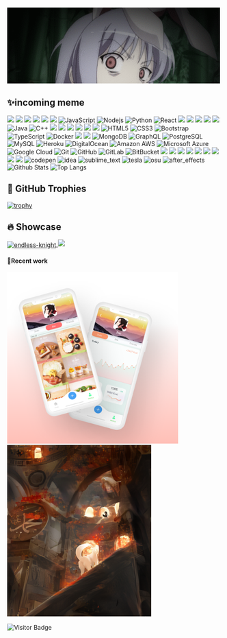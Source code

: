 
![](https://github.com/rieryn/rieryn/blob/main/test2.gif)

## ✨incoming meme
![](https://img.shields.io/badge/Flutter%20-%2302569B.svg?&style=flat-square&logo=Flutter&logoColor=white)
![](https://img.shields.io/badge/adobe%20photoshop%20-%2331A8FF.svg?&style=flat-square&logo=adobe%20photoshop&logoColor=white)
![](https://img.shields.io/badge/figma%20-%23F24E1E.svg?&style=flat-square&logo=figma&logoColor=white)
![](https://img.shields.io/badge/blender%20-%23F5792A.svg?&style=flat-square&logo=blender&logoColor=white)
![](https://img.shields.io/badge/dart-%230175C2.svg?&style=flat-square&logo=dart&logoColor=white)
![](https://img.shields.io/badge/rust-%23000000.svg?&style=flat-square&logo=rust&logoColor=white)
![JavaScript](https://img.shields.io/badge/-JavaScript-black?style=flat-square&logo=javascript)
![Nodejs](https://img.shields.io/badge/-Nodejs-black?style=flat-square&logo=Node.js)
![Python](https://img.shields.io/badge/-Python-black?style=flat-square&logo=Python)
![React](https://img.shields.io/badge/-React-black?style=flat-square&logo=react)
![](https://img.shields.io/badge/react_native%20-%2320232a.svg?&style=flat-square&logo=react&logoColor=%2361DAFB)
![](https://img.shields.io/badge/vuejs%20-%2335495e.svg?&style=flat-square&logo=vue.js&logoColor=%234FC08D)
![](https://img.shields.io/badge/angular%20-%23DD0031.svg?&style=flat-square&logo=angular&logoColor=white)
![](https://img.shields.io/badge/material%20ui%20-%230081CB.svg?&style=flat-square&logo=material-ui&logoColor=white)
![](https://img.shields.io/badge/jquery%20-%230769AD.svg?&style=flat-square&logo=jquery&logoColor=white)
![Java](https://img.shields.io/badge/-java-E34A86?style=flat-square&logo=java)
![C++](https://img.shields.io/badge/-C++-00599C?style=flat-square&logo=c)
![](https://img.shields.io/badge/SASS%20-hotpink.svg?&style=flat-square&logo=SASS&logoColor=white)
![](https://img.shields.io/badge/NuxtJS%20-black.svg?&style=flat-square&logo=NuxtJS&logoColor=white)
![](https://img.shields.io/badge/webpack%20-%238DD6F9.svg?&style=flat-square&logo=webpack&logoColor=black)
![](https://img.shields.io/badge/c%23%20-%23239120.svg?&style=flat-square&logo=c-sharp&logoColor=white)
![](https://img.shields.io/badge/kotlin-%230095D5.svg?&style=flat-square&logo=kotlin&logoColor=white)
![](https://img.shields.io/badge/latex%20-%23008080.svg?&style=flat-square&logo=latex&logoColor=white)
![HTML5](https://img.shields.io/badge/-HTML5-E34F26?style=flat-square&logo=html5&logoColor=white)
![CSS3](https://img.shields.io/badge/-CSS3-1572B6?style=flat-square&logo=css3)
![Bootstrap](https://img.shields.io/badge/-Bootstrap-563D7C?style=flat-square&logo=bootstrap)
![TypeScript](https://img.shields.io/badge/-TypeScript-007ACC?style=flat-square&logo=typescript)
![Docker](https://img.shields.io/badge/-Docker-black?style=flat-square&logo=docker)
![](https://img.shields.io/badge/firebase%20-%23039BE5.svg?&style=flat-square&logo=firebase)
![](https://img.shields.io/badge/sqlite-%2307405e.svg?&style=flat-square&logo=sqlite&logoColor=white)
![MongoDB](https://img.shields.io/badge/-MongoDB-black?style=flat-square&logo=mongodb)
![GraphQL](https://img.shields.io/badge/-GraphQL-E10098?style=flat-square&logo=graphql)
![PostgreSQL](https://img.shields.io/badge/-PostgreSQL-336791?style=flat-square&logo=postgresql)
![MySQL](https://img.shields.io/badge/-MySQL-black?style=flat-square&logo=mysql)
![Heroku](https://img.shields.io/badge/-Heroku-430098?style=flat-square&logo=heroku)
![DigitalOcean](https://img.shields.io/badge/-Digital%20Ocean-darkblue?style=flat-square&logo=digitalocean)
![Amazon AWS](https://img.shields.io/badge/Amazon%20AWS-232F3E?style=flat-square&logo=amazon-aws)
![Microsoft Azure](https://img.shields.io/badge/Microsoft%20Azure-232F7E?style=flat-square&logo=microsoft-azure)
![Google Cloud](https://img.shields.io/badge/Google%20Cloud-black?style=flat-square&logo=google-cloud)
![Git](https://img.shields.io/badge/-Git-black?style=flat-square&logo=git)
![GitHub](https://img.shields.io/badge/-GitHub-181717?style=flat-square&logo=github)
![GitLab](https://img.shields.io/badge/-GitLab-FCA121?style=flat-square&logo=gitlab)
![BitBucket](https://img.shields.io/badge/-BitBucket-darkblue?style=flat-square&logo=bitbucket)
![](https://img.shields.io/badge/kubernetes%20-%23326ce5.svg?&style=flat-square&logo=kubernetes&logoColor=white)
![](https://img.shields.io/badge/Jupyter%20-%23F37626.svg?&style=flat-square&logo=Jupyter&logoColor=white)
![](https://img.shields.io/badge/-Stack%20overflow-FE7A16?&style=flat-square&logo=stack-overflow&logoColor=white)
![](https://img.shields.io/badge/-Hackerrank-2EC866?&style=flat-square&logo=HackerRank&logoColor=white)
![](https://img.shields.io/badge/TensorFlow%20-%23FF6F00.svg?&style=flat-square&logo=TensorFlow&logoColor=white)
![](https://img.shields.io/badge/PyTorch%20-%23EE4C2C.svg?&style=flat-square&logo=PyTorch&logoColor=white)
![](https://img.shields.io/badge/pandas%20-%23150458.svg?&style=flat-square&logo=pandas&logoColor=white)
![](https://img.shields.io/badge/numpy%20-%23013243.svg?&style=flat-square&logo=numpy&logoColor=white)
![](https://img.shields.io/badge/unity%20-%23000000.svg?&style=flat-square&logo=unity&logoColor=white)
![codepen](https://aleen42.github.io/badges/src/codepen.svg)
![idea](https://aleen42.github.io/badges/src/idea.svg)
![sublime_text](https://aleen42.github.io/badges/src/sublime_text.svg)
![tesla](https://aleen42.github.io/badges/src/tesla.svg)
![osu](https://aleen42.github.io/badges/src/osu.svg)
![after_effects](https://aleen42.github.io/badges/src/after_effects.svg)
![Github Stats](https://github-readme-stats.vercel.app/api?username=rieryn&count_private=true&show_icons=true&theme=omni&include_all_commits=true)
![Top Langs](https://github-readme-stats.vercel.app/api/top-langs/?username=rieryn&hide=TeX&layout=compact&theme=omni)
## 🚀 GitHub Trophies

[![trophy](https://github-profile-trophy.vercel.app/?username=rieryn&theme=dracula)](https://github.com/rieryn/github-profile-trophy)


## 🔥 Showcase

<a href="https://github.com/rieryn/endless-knight">
<img align="center" src="https://github-readme-stats.vercel.app/api/pin/?username=rieryn&repo=endless-knight&show_icons=true&line_height=14&title_color=6aa6f8&text_color=8a919a&icon_color=6aa6f8&bg_color=0e1116" alt="endless-knight" />
</a>
<img src="https://github.com/rieryn/rieryn/blob/main/test3.gif" width="400"></img>

#### 💮Recent work

<img src="https://github.com/rieryn/rieryn/blob/main/diery.png" width="400"></img>
<img src="https://github.com/rieryn/rieryn/blob/main/13.PNG" ></img>

![Visitor Badge](https://visitor-badge.laobi.icu/badge?page_id=rieryn.rieryn)
<!--
**rieryn/rieryn** is a ✨ _special_ ✨ repository because its `README.md` (this file) appears on your GitHub profile.

Here are some ideas to get you started:

- 🔭 I’m currently working on ...
- 🌱 I’m currently learning ...
- 👯 I’m looking to collaborate on ...
- 🤔 I’m looking for help with ...
- 💬 Ask me about ...
- 📫 How to reach me: ...
- 😄 Pronouns: ...
- ⚡ Fun fact: ...
-->
